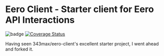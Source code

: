 # Eero Client - Starter client for Eero API Interactions

![badge](https://img.shields.io/github/workflow/status/bruskiza/eero-client/Python%20package)
[![Coverage Status](https://coveralls.io/repos/github/bruskiza/eero-client/badge.svg?branch=develop)](https://coveralls.io/github/bruskiza/eero-client?branch=develop)

Having seen 343max/eero-client's excellent starter project, I went ahead and forked it.
